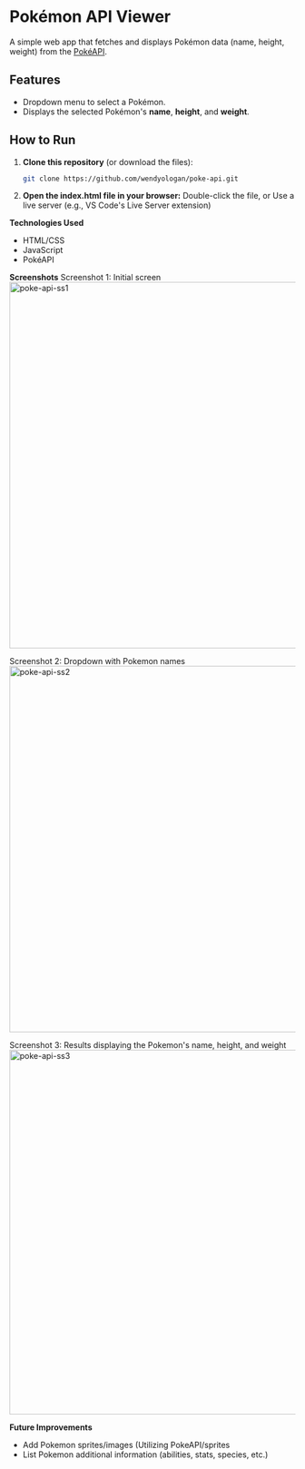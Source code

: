 # Pokémon API Viewer  

A simple web app that fetches and displays Pokémon data (name, height, weight) from the [PokéAPI](https://pokeapi.co/).  

## Features  
- Dropdown menu to select a Pokémon.  
- Displays the selected Pokémon's **name**, **height**, and **weight**.  

## How to Run  
1. **Clone this repository** (or download the files):  
   ```bash  
   git clone https://github.com/wendyologan/poke-api.git

2. **Open the index.html file in your browser:**
   Double-click the file, or
   Use a live server (e.g., VS Code's Live Server extension)

**Technologies Used**
- HTML/CSS
- JavaScript
- PokéAPI

**Screenshots**
Screenshot 1: Initial screen
<img width="646" alt="poke-api-ss1" src="https://github.com/user-attachments/assets/77993106-176b-42b6-bc04-f6f498d5a1aa" />

Screenshot 2: Dropdown with Pokemon names
<img width="646" alt="poke-api-ss2" src="https://github.com/user-attachments/assets/4e7fc2c0-f408-49ca-9288-9cfebee15113" />

Screenshot 3: Results displaying the Pokemon's name, height, and weight
<img width="643" alt="poke-api-ss3" src="https://github.com/user-attachments/assets/1bb028d3-15a9-4060-93a9-f474343cb853" />

**Future Improvements** 
- Add Pokemon sprites/images (Utilizing PokeAPI/sprites
- List Pokemon additional information (abilities, stats, species, etc.)
